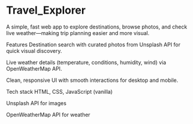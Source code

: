 # Travel_Explorer

A simple, fast web app to explore destinations, browse photos, and check live weather—making trip planning easier and more visual.

Features
Destination search with curated photos from Unsplash API for quick visual discovery.

Live weather details (temperature, conditions, humidity, wind) via OpenWeatherMap API.

Clean, responsive UI with smooth interactions for desktop and mobile.

Tech stack
HTML, CSS, JavaScript (vanilla)

Unsplash API for images

OpenWeatherMap API for weather
